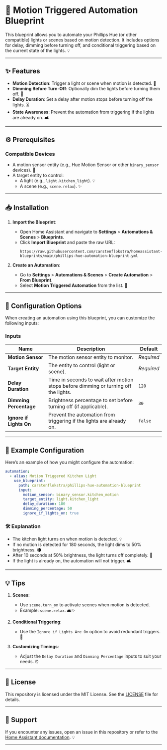 # 🌟 Motion Triggered Automation Blueprint

This blueprint allows you to automate your Phillips Hue (or other compatible) lights or scenes based on motion detection. It includes options for delay, dimming before turning off, and conditional triggering based on the current state of the lights. 💡

---

## ✨ Features

- **Motion Detection**: Trigger a light or scene when motion is detected. 👀
- **Dimming Before Turn-Off**: Optionally dim the lights before turning them off. 🌙
- **Delay Duration**: Set a delay after motion stops before turning off the lights. ⏳
- **State Awareness**: Prevent the automation from triggering if the lights are already on. 🛋️

---

## ⚙️ Prerequisites

### Compatible Devices
- A motion sensor entity (e.g., Hue Motion Sensor or other `binary_sensor` devices). 👾
- A target entity to control:
  - A light (e.g., `light.kitchen_light`). 💡
  - A scene (e.g., `scene.relax`). ✨

---

## 📥 Installation

1. **Import the Blueprint**:
   - Open Home Assistant and navigate to **Settings** > **Automations & Scenes** > **Blueprints**.
   - Click **Import Blueprint** and paste the raw URL:
     ```
     https://raw.githubusercontent.com/carstenflokstra/homeassistant-blueprints/main/phillips-hue-automation-blueprint.yml
     ```

2. **Create an Automation**:
   - Go to **Settings** > **Automations & Scenes** > **Create Automation** > **From Blueprint**.
   - Select **Motion Triggered Automation** from the list. 🎉

---

## 🔧 Configuration Options

When creating an automation using this blueprint, you can customize the following inputs:

### Inputs

| Name                  | Description                                                                                | Default      |
|-----------------------|--------------------------------------------------------------------------------------------|--------------|
| **Motion Sensor**     | The motion sensor entity to monitor.                                                      | _Required_   |
| **Target Entity**     | The entity to control (light or scene).                                                    | _Required_   |
| **Delay Duration**    | Time in seconds to wait after motion stops before dimming or turning off the lights.       | `120`        |
| **Dimming Percentage**| Brightness percentage to set before turning off (if applicable).                          | `30`         |
| **Ignore if Lights On** | Prevent the automation from triggering if the lights are already on.                     | `false`      |

---

## 📝 Example Configuration

Here’s an example of how you might configure the automation:

```yaml
automation:
  - alias: Motion Triggered Kitchen Light
    use_blueprint:
      path: carstenflokstra/phillips-hue-automation-blueprint
      input:
        motion_sensor: binary_sensor.kitchen_motion
        target_entity: light.kitchen_light
        delay_duration: 180
        dimming_percentage: 50
        ignore_if_lights_on: true
```        

### 🛠️ Explanation

- The kitchen light turns on when motion is detected. 💡
- If no motion is detected for 180 seconds, the light dims to 50% brightness. 🌘
- After 10 seconds at 50% brightness, the light turns off completely. 🚦
- If the light is already on, the automation will not trigger. 🛋️

---

## 💡 Tips

1. **Scenes**:
   - Use `scene.turn_on` to activate scenes when motion is detected.
   - Example: `scene.relax`. 🛋️✨

2. **Conditional Triggering**:
   - Use the `Ignore if Lights Are On` option to avoid redundant triggers. 🛑

3. **Customizing Timings**:
   - Adjust the `Delay Duration` and `Dimming Percentage` inputs to suit your needs. ⏰

---

## 📜 License

This repository is licensed under the MIT License. See the [LICENSE](LICENSE) file for details.

---

## 💬 Support

If you encounter any issues, open an issue in this repository or refer to the [Home Assistant documentation](https://www.home-assistant.io/). 💡

---
